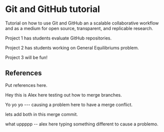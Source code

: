 # Git and GitHub tutorial

Tutorial on how to use Git and GitHub an a scalable collaborative workflow and as a medium for open source, transparent, and replicable research.

Project 1 has students evaluate GitHub repositories.

Project 2 has students working on General Equilibriums problem.

Project 3 will be fun!


## References
Put references here.

Hey this is Alex here testing out how to merge branches.

Yo yo yo --- causing a problem here to have a merge conflict. 

lets add both in this merge commit. 

what uppppp -- alex here typing something different to cause a problemo.

